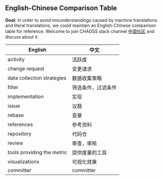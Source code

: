 ## English-Chinese Comparison Table

**Goal:** In order to avoid misunderstandings caused by machine translations and literal translations, we could maintain an English-Chinese comparison table for reference. Welcome to join CHAOSS slack channel [中国社区](https://chaoss-workspace.slack.com/archives/C0258G98SSX) and discuss about it.  

| English | 中文 |
| --- | --- |
| activity | 活跃度 |
| change request | 变更请求 |
| data collection strategies |  数据收集策略 |
| filter | 筛选条件，过滤条件 |
| implementation | 实现 |
| issue | 议题 |
| rebase | 变基 |
| references | 参考资料 |
| repository | 代码仓 |
| review | 审查，审核 |
| tools providing the metric | 提供度量的工具 |
| visualizations | 可视化效果 |
| committer | committer |
